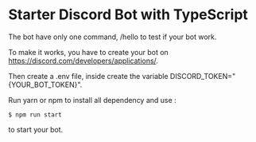 # Starter Discord Bot with TypeScript

The bot have only one command, /hello to test if your bot work.

To make it works, you have to create your bot on https://discord.com/developers/applications/.

Then create a .env file, inside create the variable DISCORD_TOKEN="{YOUR_BOT_TOKEN}".

Run yarn or npm to install all dependency and use :

```
$ npm run start
```

to start your bot.
